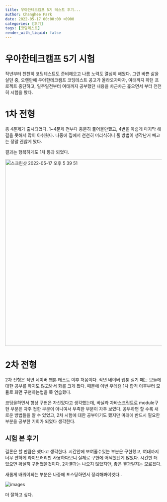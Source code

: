 ```yaml
---
title: 우아한테크캠프 5기 테스트 후기...
author: Changhee Park
date: 2022-05-17 00:00:00 +0900
categories: [후기]
tags: [코딩테스트]
render_with_liquid: false
---
```


# 우아한테크캠프 5기 시험

작년부터 천천히 코딩테스트도 준비해오고 나름 노력도 열심히 해왔다. 그런 바쁜 삶을 살던 중, 오랜만에 우아한테크캠프 코딩테스트 공고가 올라오자마자, 여태까지 하던 프로젝트 중단하고, 일주일전부터 여태까지 공부했던 내용을 차근차근 훑으면서 부터 천천히 시험을 봤다.

# 1차 전형

총 4문제가 출시되었다. 1~4문제 전부다 충분히 풀어볼만했고, 4번을 아쉽게 마지막 해결을 못해서 많이 아쉬웟다. 나중에 집에서 천천히 머리식히니 풀 방법이 생각난거 빼고는 정말 괜찮게 봤다.

결과는 행복하게도 1차 통과 되었다.

<img width="601" alt="스크린샷 2022-05-17 오후 5 39 51" src="https://user-images.githubusercontent.com/31761527/168770685-7f8c0fb9-5fcb-4076-8a6f-491eb8eb5909.png">

# 2차 전형

2차 전형은 작년 네이버 웹툰 테스트 이후 처음이다. 작년 네이버 웹툰 실기 때는 모듈에 대한 공부를 하지도 않고봐서 화를 크게 봤다. 때문에 이번 우테캠 1차 합격 이후부터 모듈로 화면 구현하는법을 쭉 연습했다.

코딩을하면서 항상 구현은 자신있다고 생각했는데, 바닐라 자바스크립트로 module구현 부분은 자주 접한 부분이 아니여서 부족한 부분이 자주 보였다. 공부하면 할 수록 새로운 방법들을 알 수 있었고, 2차 시험에 대한 공부이기도 했지만 미래에 반드시 필요한 부분을 공부한 기회가 되었다 생각한다.

## 시험 본 후기

결론은 할 만큼은 했다고 생각한다. 시간안에 보여줄수있는 부분은 구현했고, 여태까지 너무 편하게 라이브러리만 사용하다보니 실제로 구현에 어색했던게 많았다. 시간만 더 있으면 확실히 구현했을것이다.
2차결과는 나오지 않았지만, 좋은 결과일지는 모르겠다.

새롭게 배워야되는 부분은 나중에 포스팅하면서 정리해봐야겟다..

![images](https://user-images.githubusercontent.com/31761527/168770676-d308ad59-90b9-4fc6-a924-586f53bf6e67.png)

더 잘하고 싶다.

